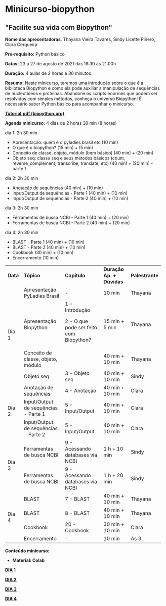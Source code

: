 # Minicurso-biopython

<!-----
NEW: Check the "Suppress top comment" option to remove this info from the output.

Conversion time: 0.524 seconds.


Using this Markdown file:

1. Paste this output into your source file.
2. See the notes and action items below regarding this conversion run.
3. Check the rendered output (headings, lists, code blocks, tables) for proper
   formatting and use a linkchecker before you publish this page.

Conversion notes:

* Docs to Markdown version 1.0β30
* Sun Aug 22 2021 08:03:51 GMT-0700 (PDT)
* Source doc: Minicurso BioPython
* Tables are currently converted to HTML tables.
----->


## "Facilite sua vida com Biopython"

**Nome das apresentadoras**: Thayana Vieira Tavares, Sindy Licette Piñero, Clara Cerqueira

**Pré-requisito:** Python básico

**Datas:** 23 a 27 de agosto de 2021 das 18:30 as 21:00h

**Duração:** 4 aulas de 2 horas e 30 minutos

**Resumo:** Neste minicurso, teremos uma introdução sobre o que é a biblioteca Biopython e como ela pode auxiliar a manipulação de sequências de nucleotídeos e proteínas. Abandone os scripts enormes que podem ser resolvidos com simples métodos, conheça o universo Biopython! É necessário saber Python básico para acompanhar o minicurso. 



**[Tutorial.pdf (biopython.org)](https://biopython.org/DIST/docs/tutorial/Tutorial.pdf)**

**Agenda minicurso:** 4 dias de 2 horas 30 min (8 horas)

dia 1: 2h 30 min



* Apresentação: quem é o pyladies brasil etc (10 min)
* O que é o biopython? (15 min) + (5 min)
* Conceito de classe, objeto, módulo (bem básico) (40 min) + (20 min)
* Objeto seq: classe seq e seus métodos básicos (count, reverse_complement, transcribe, translate, etc)  (40 min) + (20 min) - parte 1

dia 2: 2h 30 min



* Anotação de sequências  (40 min) + (10 min)
* Input/Output de sequências - Parte 1 (40 min) + (10 min)
* Input/Output de sequências - Parte 2 (40 min) + (10 min)

dia 3: 2h 30 min



* Ferramentas de busca NCBI - Parte 1 (40 min) + (20 min)
* Ferramentas de busca NCBI - Parte 2 (40 min) + (20 min)

dia 4: 2h 30 min



* BLAST - Parte 1 (40 min) + (10 min)
* BLAST - Parte 2 (40 min) + (10 min)
* Cookbook (30 min) + (10 min)
* Encerramento (10 min)

<table>
  <tr>
   <td>
<strong>Data</strong>
   </td>
   <td><strong>Tópico</strong>
   </td>
   <td><strong>Capítulo</strong>
   </td>
   <td><strong>Duração Ap. + Dúvidas </strong>
   </td>
   <td><strong>Palestrante</strong>
   </td>
  </tr>
  <tr>
   <td rowspan="4" >Dia 1
   </td>
   <td>Apresentação PyLadies Brasil
   </td>
   <td>-
   </td>
   <td>10 min 
   </td>
   <td>Thayana
   </td>
  </tr>
  <tr>
   <td>Apresentação Biopython
   </td>
   <td>1 - Introdução
<p>
2 - O que pode ser feito com Biopython?
   </td>
   <td>15 min + 5 min
   </td>
   <td>Thayana
   </td>
  </tr>
  <tr>
   <td>Conceito de classe, objeto, módulo
   </td>
   <td>
   </td>
   <td>40 min + 10 min
   </td>
   <td>Thayana
   </td>
  </tr>
  <tr>
   <td>Objeto seq
   </td>
   <td>3 - Objeto seq
   </td>
   <td>40 min + 10 min
   </td>
   <td>Sindy
   </td>
  </tr>
  <tr>
   <td rowspan="3" >Dia 2
   </td>
   <td>Anotação de sequências
   </td>
   <td>4 - Anotação 
   </td>
   <td>40 min + 10 min
   </td>
   <td>Clara
   </td>
  </tr>
  <tr>
   <td>Input/Output de sequências - Parte 1
   </td>
   <td>5 - Input/Output
   </td>
   <td>40 min + 10 min
   </td>
   <td>Clara
   </td>
  </tr>
  <tr>
   <td>Input/Output de sequências - Parte 2
   </td>
   <td>5 - Input/Output
   </td>
   <td>40 min + 10 min
   </td>
   <td>Clara
   </td>
  </tr>
  <tr>
   <td rowspan="2" >Dia 3
   </td>
   <td>Ferramentas de busca NCBI
   </td>
   <td>9 - Acessando databases via NCBI
   </td>
   <td>1 h + 10 min
   </td>
   <td>Sindy
   </td>
  </tr>
  <tr>
   <td>Ferramentas de busca NCBI
   </td>
   <td>9 - Acessando databases via NCBI
   </td>
   <td>1 h + 20 min
   </td>
   <td>Sindy
   </td>
  </tr>
  <tr>
   <td rowspan="4" >Dia 4
   </td>
   <td>BLAST
   </td>
   <td>7 - BLAST
   </td>
   <td>40 min + 10 min
   </td>
   <td>Thayana
   </td>
  </tr>
  <tr>
   <td>BLAST
   </td>
   <td>8 - BLAST
   </td>
   <td>40 min + 10 min
   </td>
   <td>Thayana
   </td>
  </tr>
  <tr>
   <td>Cookbook
   </td>
   <td>20 - Cookbook
   </td>
   <td>30 min + 10 min
   </td>
   <td>Clara
   </td>
  </tr>
  <tr>
   <td>Encerramento
   </td>
   <td>-
   </td>
   <td>10 min
   </td>
   <td>As 3
   </td>
  </tr>
</table>


**Conteúdo minicurso:**


* **Material: Colab**


**[DIA 1](https://colab.research.google.com/drive/1ja3jdl37GGSpwyTPZiRybITzY5YXzVr1?usp=sharing)**


**[DIA 2](https://colab.research.google.com/drive/1cP1J04O67JPAXGQz2sUbsSA7N6CEOh-7?usp=sharing)**


**[DIA 3](https://colab.research.google.com/drive/1AgWoD2cAH5fzJUvCnvz2DGf_MKmNqQTF?usp=sharing)**


**[DIA 4](https://colab.research.google.com/drive/1R97uwCLvGz36mem-hM2S1FAjUbp2K9Ui?usp=sharing)**


    	
